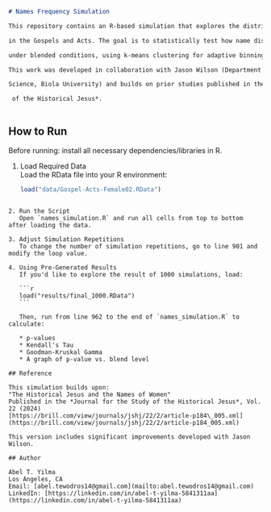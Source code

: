 ```markdown
# Names Frequency Simulation

This repository contains an R-based simulation that explores the distribution of female names

in the Gospels and Acts. The goal is to statistically test how name distributions change 

under blended conditions, using k-means clustering for adaptive binning and p-value analysis.

This work was developed in collaboration with Jason Wilson (Department of Math and Computer

Science, Biola University) and builds on prior studies published in the *Journal for the Study

 of the Historical Jesus*.



````

## How to Run

Before running: install all necessary dependencies/libraries in R.

1. Load Required Data  
   Load the RData file into your R environment:
   ```r
   load("data/Gospel-Acts-Female02.RData")
````

2. Run the Script
   Open `names_simulation.R` and run all cells from top to bottom after loading the data.

3. Adjust Simulation Repetitions
   To change the number of simulation repetitions, go to line 901 and modify the loop value.

4. Using Pre-Generated Results
   If you'd like to explore the result of 1000 simulations, load:

   ```r
   load("results/final_1000.RData")
   ```

   Then, run from line 962 to the end of `names_simulation.R` to calculate:

   * p-values
   * Kendall's Tau
   * Goodman-Kruskal Gamma
   * A graph of p-value vs. blend level

## Reference

This simulation builds upon:
"The Historical Jesus and the Names of Women"
Published in the *Journal for the Study of the Historical Jesus*, Vol. 22 (2024)
[https://brill.com/view/journals/jshj/22/2/article-p184\_005.xml](https://brill.com/view/journals/jshj/22/2/article-p184_005.xml)

This version includes significant improvements developed with Jason Wilson.

## Author

Abel T. Yilma
Los Angeles, CA
Email: [abel.tewodros14@gmail.com](mailto:abel.tewodros14@gmail.com)
LinkedIn: [https://linkedin.com/in/abel-t-yilma-5841311aa](https://linkedin.com/in/abel-t-yilma-5841311aa)



